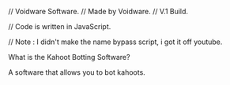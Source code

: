 // Voidware Software.
// Made by Voidware.
// V.1 Build.

// Code is written in JavaScript.

// Note : I didn't make the name bypass script, i got it off youtube.

What is the Kahoot Botting Software?

A software that allows you to bot kahoots.

